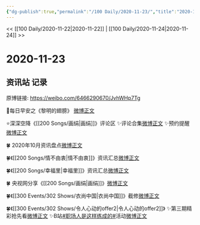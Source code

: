 ```yaml
---
{"dg-publish":true,"permalink":"/100 Daily/2020-11-23/","title":"2020-11-23","created":"2023-04-08T17:10:44.798+08:00","updated":"2023-04-08T17:11:32.974+08:00"}
---
```



<< [[100 Daily/2020-11-22\|2020-11-22]] | [[100 Daily/2020-11-24\|2020-11-24]] >>

# 2020-11-23

## 资讯站 记录

原博链接: https://weibo.com/6466290670/JvhWHp7Tg

🌄每日早安之《黎明的翅膀》
[微博正文](https://m.weibo.cn/6466290670/4574336033230944)

⭐深深空降《[[200 Songs/画绢\|画绢]]》评论区
✨评论合集[微博正文](https://m.weibo.cn/6466290670/4574482566484053)
✨预约提醒[微博正文](https://m.weibo.cn/6466290670/4574449665580299)

🍀 2020年10月资讯盘点[微博正文](https://m.weibo.cn/6466290670/4574441712911388)

🍀《[[200 Songs/情不由衷\|情不由衷]]》资讯汇总[微博正文](https://m.weibo.cn/6466290670/4574429545502277)

🍀《[[200 Songs/幸福里\|幸福里]]》资讯汇总[微博正文](https://m.weibo.cn/6466290670/4574430703918181)

🍀 央视网分享《[[200 Songs/画绢\|画绢]]》[微博正文](https://m.weibo.cn/6466290670/4574372566933782)

🍀《[[300 Events/302 Shows/衣尚中国\|衣尚中国]]》截修[微博正文](https://m.weibo.cn/6466290670/4574377800892867)

🍀《[[300 Events/302 Shows/令人心动的offer2\|令人心动的offer2]]》
✨第三期精彩抢先看[微博正文](https://m.weibo.cn/6466290670/4574402803664574)
✨B站[#职场人是这样练成的#](https://s.weibo.com/weibo?q=%23%E8%81%8C%E5%9C%BA%E4%BA%BA%E6%98%AF%E8%BF%99%E6%A0%B7%E7%BB%83%E6%88%90%E7%9A%84%23)活动[微博正文](https://m.weibo.cn/6466290670/4574510806467576)
